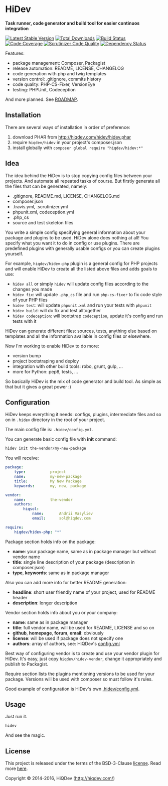 HiDev
=====

**Task runner, code generator and build tool for easier continuos integration**

[![Latest Stable Version](https://poser.pugx.org/hiqdev/hidev/v/stable)](https://packagist.org/packages/hiqdev/hidev)
[![Total Downloads](https://poser.pugx.org/hiqdev/hidev/downloads)](https://packagist.org/packages/hiqdev/hidev)
[![Build Status](https://img.shields.io/travis/hiqdev/hidev.svg)](https://travis-ci.org/hiqdev/hidev)
[![Code Coverage](https://scrutinizer-ci.com/g/hiqdev/hidev/badges/coverage.png?b=master)](https://scrutinizer-ci.com/g/hiqdev/hidev/?branch=master)
[![Scrutinizer Code Quality](https://scrutinizer-ci.com/g/hiqdev/hidev/badges/quality-score.png?b=master)](https://scrutinizer-ci.com/g/hiqdev/hidev/?branch=master)
[![Dependency Status](https://www.versioneye.com/php/hiqdev:hidev/dev-master/badge.svg)](https://www.versioneye.com/php/hiqdev:hidev/dev-master)

Features:
- package management: Composer, Packagist
- release automation: README, LICENSE, CHANGELOG
- code generation with php and twig templates
- version control: .gitignore, commits history
- code quality: PHP-CS-Fixer, VersionEye
- testing: PHPUnit, Codeception

And more planned. See [ROADMAP](ROADMAP.md).

## Installation

There are several ways of installation in order of preference:

1. download PHAR from http://hiqdev.com/hidev/hidev.phar
2. require `hiqdev/hidev` in your project's composer.json
3. install globally with `composer global require "hiqdev/hidev:*"`

## Idea

The idea behind the HiDev is to stop copying config files between your projects.
And automate all repeated tasks of course. But firstly generate all the files
that can be generated, namely:

- .gitignore, README.md, LICENSE, CHANGELOG.md
- composer.json
- .travis.yml, .scrutinizer.yml
- phpunit.xml, codeception.yml
- .php_cs
- source and test skeleton files

You write a simple config specifying general information about your package
and plugins to be used. HiDev alone does nothing at all! You specify what
you want it to do in config or use plugins. There are predefined plugins with
generally usable configs or you can create plugins yourself.

For example, `hiqdev/hidev-php` plugin is a general config for PHP projects and
will enable HiDev to create all the listed above files and adds goals to use:

- `hidev all` or simply `hidev` will update config files according to the changes you made
- `hidev fix`: will update `.php_cs` file and run `php-cs-fixer` to fix code style of your PHP files
- `hidev test`: will update `phpunit.xml` and run your tests with `phpunit`
- `hidev build`: will do fix and test alltogether
- `hidev codeception`: will bootstrap `codeception`, update it's config and run tests with it

HiDev can generate different files: sources, tests, anything else based on templates and
all the information available in config files or elsewhere.

Now I'm working to enable HiDev to do more:

- version bump
- project bootstraping and deploy
- integration with other build tools: robo, grunt, gulp, ...
- more for Python: pep8, tests, ...

So basically HiDev is the mix of code generator and build tool.
As simple as that but it gives a great power :)

## Configuration

HiDev keeps everything it needs: configs, plugins, intermediate files and so on
in `.hidev` directory in the root of your project.

The main config file is: `.hidev/config.yml`.

You can generate basic config file with **init** command:

```sh
hidev init the-vendor/my-new-package
```

You will receive:

```yaml
package:
    type:           project
    name:           my-new-package
    title:          My New Package
    keywords:       my, new, package

vendor:
    name:           the-vendor
    authors:
        hiqsol:
            name:       Andrii Vasyliev
            email:      sol@hiqdev.com

require:
    hiqdev/hidev-php: "*"
```

Package section holds info on the package:

- **name**: your package name, same as in package manager but without vendor name
- **title**: single line description of your package (description in composer.json)
- **type**, **keywords**: same as in package manager

Also you can add more info for better README generation:

- **headline**: short user friendly name of your project, used for README header
- **description**: longer description

Vendor section holds info about you or your company:

- **name**: same as in package manager
- **title**: full vendor name, will be used for README, LICENSE and so on
- **github**, **homepage**, **forum**, **email**: obviously
- **license**: will be used if package does not specify one
- **authors**: array of authors, see: HiQDev's [config.yml](https://github.com/hiqdev/hidev-vendor/blob/master/src/config.yml)

Best way of configuring vendor is to create and use your vendor plugin for HiDev.
It's easy, just copy `hiqdev/hidev-vendor`, change it appropriately and publish
to Packagist.

Require section lists the plugins mentioning versions to be used for your package.
Versions will be used with composer so must follow it's rules.

Good example of configuration is HiDev's own [.hidev/config.yml](.hidev/config.yml).

## Usage

Just run it.

```sh
hidev
```

And see the magic.

## License

This project is released under the terms of the BSD-3-Clause [license](LICENSE).
Read more [here](http://choosealicense.com/licenses/bsd-3-clause).

Copyright © 2014-2016, HiQDev (http://hiqdev.com/)
